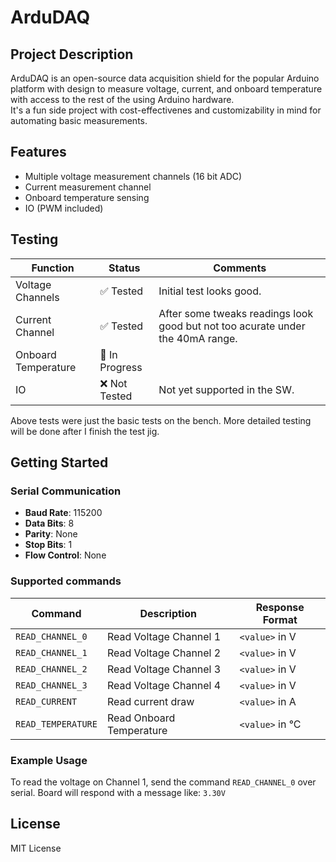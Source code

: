 # ArduDAQ

## Project Description

ArduDAQ is an open-source data acquisition shield for the popular Arduino platform with design to measure voltage, current, and onboard temperature with access to the rest of the  using Arduino hardware. <br>
It's a fun side project with cost-effectivenes and customizability in mind for automating basic measurements.

## Features

- Multiple voltage measurement channels (16 bit ADC)
- Current measurement channel
- Onboard temperature sensing
- IO (PWM included)


## Testing

| Function         | Status          | Comments            |
|--------------------|-----------------|---------------------|
| Voltage Channels   | ✅ Tested        | Initial test looks good. |
| Current Channel    | ✅ Tested        | After some tweaks readings look good but not too acurate under the 40mA range. |
| Onboard Temperature| 🚧 In Progress  |   |
| IO | ❌ Not Tested  |  Not yet supported in the SW. |

Above tests were just the basic tests on the bench.
More detailed testing will be done after I finish the test jig.



## Getting Started

### Serial Communication
- **Baud Rate**: 115200
- **Data Bits**: 8
- **Parity**: None
- **Stop Bits**: 1
- **Flow Control**: None

### Supported commands
| Command | Description | Response Format |
|---------|-------------|-----------------|
| `READ_CHANNEL_0` | Read Voltage Channel 1 | `<value>` in V |
| `READ_CHANNEL_1` | Read Voltage Channel 2 | `<value>` in V |
| `READ_CHANNEL_2` | Read Voltage Channel 3 | `<value>` in V |
| `READ_CHANNEL_3` | Read Voltage Channel 4 | `<value>` in V |
| `READ_CURRENT` | Read current draw | `<value>` in A |
| `READ_TEMPERATURE` | Read Onboard Temperature | `<value>` in °C|

### Example Usage

To read the voltage on Channel 1, send the command `READ_CHANNEL_0` over serial. Board will respond with a message like: `3.30V`

## License

MIT License


